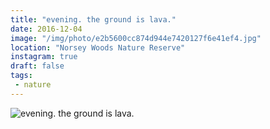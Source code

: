 ```yaml
---
title: "evening. the ground is lava."
date: 2016-12-04
image: "/img/photo/e2b5600cc874d944e7420127f6e41ef4.jpg"
location: "Norsey Woods Nature Reserve"
instagram: true
draft: false
tags:
 - nature
---
```


![evening. the ground is lava.](/img/photo/e2b5600cc874d944e7420127f6e41ef4.jpg)
